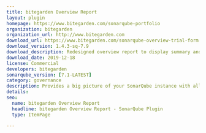 ```yaml
---
title: bitegarden Overview Report
layout: plugin
homepage: https://www.bitegarden.com/sonarqube-portfolio
organization: bitegarden
organization_url: http://www.bitegarden.com
download_url: https://www.bitegarden.com/sonarqube-overview-trial-form
download_version: 1.4.3-sq-7.9
download_description: Redesigned overview report to display summary and list of projects. Fixes pagination and no longer requires server base url.
download_date: 2019-12-18
license: Commercial
developers: bitegarden
sonarqube_version: [7.1-LATEST]
category: governance
description: Provides a big picture of your SonarQube instance with all the aggregated measures in a single view
details: 
seo: 
  name: bitegarden Overview Report
  headline: bitegarden Overview Report - SonarQube Plugin
  type: ItemPage

---
```

